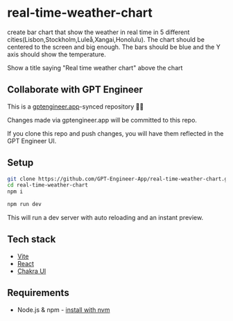 # real-time-weather-chart

create bar chart that show the weather in real time in 5 different cities(Lisbon,Stockholm,Luleå,Xangai,Honolulu). The chart should be centered to the screen and big enough. The bars should be blue and the Y axis should show the temperature. 

Show a title saying "Real time weather chart" above the chart 

## Collaborate with GPT Engineer

This is a [gptengineer.app](https://gptengineer.app)-synced repository 🌟🤖

Changes made via gptengineer.app will be committed to this repo.

If you clone this repo and push changes, you will have them reflected in the GPT Engineer UI.

## Setup

```sh
git clone https://github.com/GPT-Engineer-App/real-time-weather-chart.git
cd real-time-weather-chart
npm i
```

```sh
npm run dev
```

This will run a dev server with auto reloading and an instant preview.

## Tech stack

- [Vite](https://vitejs.dev/)
- [React](https://react.dev/)
- [Chakra UI](https://chakra-ui.com/)

## Requirements

- Node.js & npm - [install with nvm](https://github.com/nvm-sh/nvm#installing-and-updating)
